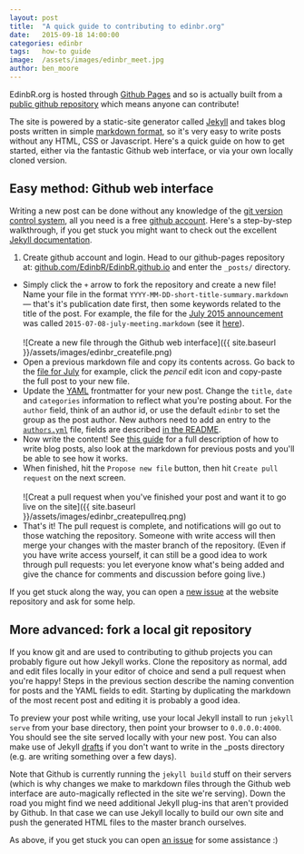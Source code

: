 ```yaml
---
layout: post
title:  "A quick guide to contributing to edinbr.org"
date:   2015-09-18 14:00:00
categories: edinbr
tags:   how-to guide
image:  /assets/images/edinbr_meet.jpg
author: ben_moore
---
```



EdinbR.org is hosted through [Github Pages](https://pages.github.com/) and so is actually built from a [public github repository](https://github.com/EdinbR/EdinbR.github.io) which means anyone can contribute!

The site is powered by a static-site generator called [Jekyll](https://jekyllrb.com/) and takes blog posts written in simple [markdown format](http://daringfireball.net/projects/markdown/), so it's very easy to write posts without any HTML, CSS or Javascript. Here's a quick guide on how to get started, either via the fantastic Github web interface, or via your own locally cloned version.

## Easy method: Github web interface

Writing a new post can be done without any knowledge of the [git version control system](https://git-scm.com/book/en/v2/Getting-Started-About-Version-Control), all you need is a free [github account](https://github.com/). Here's a step-by-step walkthrough, if you get stuck you might want to check out the excellent [Jekyll documentation](https://jekyllrb.com/docs/home/).

1. Create github account and login. Head to our github-pages repository at: [github.com/EdinbR/EdinbR.github.io](https://github.com/EdinbR/EdinbR.github.io) and enter the `_posts/` directory.
+ Simply click the `+` arrow to fork the repository and create a new file! Name your file in the format `YYYY-MM-DD-short-title-summary.markdown` — that's it's publication date first, then some keywords related to the title of the post. For example, the file for the [July 2015 announcement](http://edinbr.org/edinbr/2015/07/08/july-meeting.html) was called `2015-07-08-july-meeting.markdown` (see it [here](https://github.com/EdinbR/EdinbR.github.io/blob/master/_posts/2015-07-08-july-meeting.markdown)).<br /><br />
![Create a new file through the Github web interface]({{ site.baseurl }}/assets/images/edinbr_createfile.png)
+ Open a previous markdown file and copy its contents across. Go back to the [file for July](https://github.com/EdinbR/EdinbR.github.io/blob/master/_posts/2015-07-08-july-meeting.markdown) for example, click the *pencil* edit icon and copy-paste the full post to your new file.
+ Update the [YAML](http://yaml.org/) frontmatter for your new post. Change the `title`, `date` and `categories` information to reflect what you're posting about. For the `author` field, think of an author id, or use the default `edinbr` to set the group as the post author. New authors need to add an entry to the [`authors.yml`](https://github.com/EdinbR/EdinbR.github.io/blob/master/_data/authors.yml) file, fields are described [in the README](https://github.com/EdinbR/EdinbR.github.io#contributing).
+ Now write the content! See [this guide](https://jekyllrb.com/docs/posts/) for a full description of how to write blog posts, also look at the markdown for previous posts and you'll be able to see how it works.
+ When finished, hit the `Propose new file` button, then hit `Create pull request` on the next screen.<br /><br />
![Creat a pull request when you've finished your post and want it to go live on the site]({{ site.baseurl }}/assets/images/edinbr_createpullreq.png)
+ That's it! The pull request is complete, and notifications will go out to those watching the repository. Someone with write access will then merge your changes with the master branch of the repository. (Even if you have write access yourself, it can still be a good idea to work through pull requests: you let everyone know what's being added and give the chance for comments and discussion before going live.)

If you get stuck along the way, you can open a [new issue](https://github.com/EdinbR/EdinbR.github.io/issues) at the website repository and ask for some help.

## More advanced: fork a local git repository

If you know git and are used to contributing to github projects you can probably figure out how Jekyll works. Clone the repository as normal, add and edit files locally in your editor of choice and send a pull request when you're happy! Steps in the previous section describe the naming convention for posts and the YAML fields to edit. Starting by duplicating the markdown of the most recent post and editing it is probably a good idea.

To preview your post while writing, use your local Jekyll install to run `jekyll serve` from your base directory, then point your browser to `0.0.0.0:4000`. You should see the site served locally with your new post. You can also make use of Jekyll [drafts](https://jekyllrb.com/docs/drafts/) if you don't want to write in the _posts directory (e.g. are writing something over a few days).

Note that Github is currently running the `jekyll build` stuff on their servers (which is why changes we make to markdown files through the Github web interface are auto-magically reflected in the site we're serving). Down the road you might find we need additional Jekyll plug-ins that aren't provided by Github. In that case we can use Jekyll locally to build our own site and push the generated HTML files to the master branch ourselves.

As above, if you get stuck you can open [an issue](https://github.com/EdinbR/EdinbR.github.io/issues) for some assistance :)
